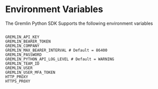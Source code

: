 # Environment Variables

The Gremlin Python SDK Supports the following environment variables

```shell

GREMLIN_API_KEY
GREMLIN_BEARER_TOKEN
GREMLIN_COMPANY
GREMLIN_MAX_BEARER_INTERVAL # Default = 86400
GREMLIN_PASSWORD
GREMLIN_PYTHON_API_LOG_LEVEL # Default = WARNING
GREMLIN_TEAM_ID
GREMLIN_USER
GREMLIN_USER_MFA_TOKEN
HTTP_PROXY
HTTPS_PROXY
```